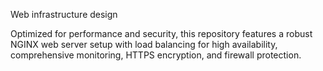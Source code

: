 Web infrastructure design

Optimized for performance and security, this repository features a robust NGINX web server setup with load balancing for high availability, comprehensive monitoring, HTTPS encryption, and firewall protection.
